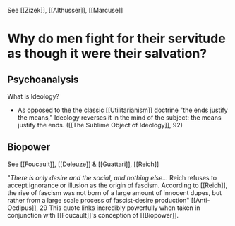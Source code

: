 See [[Zizek]], [[Althusser]], [[Marcuse]]

# Why do men fight for their servitude as though it were their salvation?

## Psychoanalysis
What is Ideology?
- As opposed to the the classic [[Utilitarianism]] doctrine "the ends justify the means," Ideology reverses it in the mind of the subject: the means justify the ends. ([[The Sublime Object of Ideology]], 92)


## Biopower
See [[Foucault]], [[Deleuze]] & [[Guattari]], [[Reich]]

"*There is only desire and the social, and nothing else...* Reich refuses to accept ignorance or illusion as the origin of fascism. According to [[Reich]], the rise of fascism was not born of a large amount of innocent dupes, but rather from a large scale process of fascist-desire production" [[Anti-Oedipus]], 29
	This quote links incredibly powerfully when taken in conjunction with [[Foucault]]'s conception of [[Biopower]].
